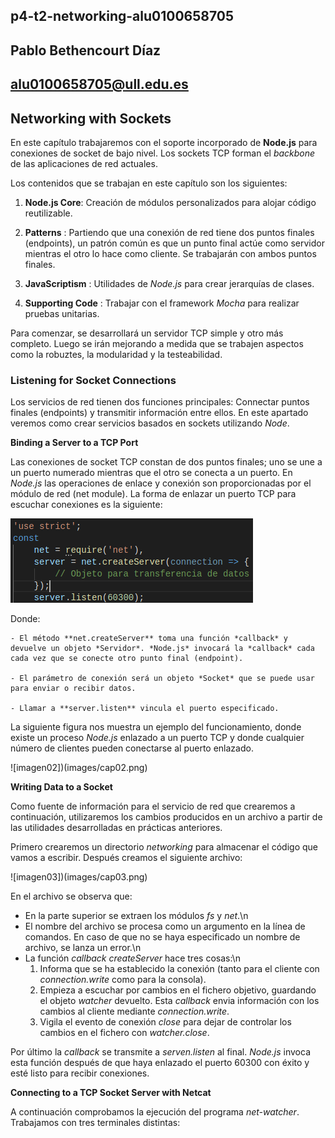 ## p4-t2-networking-alu0100658705
## Pablo Bethencourt Díaz
## alu0100658705@ull.edu.es


## Networking with Sockets

En este capítulo trabajaremos con el soporte incorporado de **Node.js** para conexiones de socket de bajo nivel. Los sockets TCP forman el *backbone* de las aplicaciones de red actuales.

Los contenidos que se trabajan en este capítulo son los siguientes:

1. **Node.js Core**: Creación de módulos personalizados para alojar código reutilizable.

2. **Patterns** : Partiendo que una conexión de red tiene dos puntos finales (endpoints), un patrón común es que un punto final actúe como servidor mientras el otro lo hace como cliente. Se trabajarán con ambos puntos finales.

3. **JavaScriptism** : Utilidades de *Node.js* para crear jerarquías de clases.

4. **Supporting Code** : Trabajar con el framework *Mocha* para realizar pruebas unitarias.

Para comenzar, se desarrollará un servidor TCP simple y otro más completo. Luego se irán mejorando a medida que se trabajen aspectos como la robuztes, la modularidad y la testeabilidad.

### Listening for Socket Connections

 Los servicios de red tienen dos funciones principales: Connectar puntos finales (endpoints) y transmitir información entre ellos. En este apartado veremos como crear servicios basados en sockets utilizando *Node*.


**Binding a Server to a TCP Port**

Las conexiones de socket TCP constan de dos puntos finales; uno se une a un puerto numerado mientras que el otro se conecta a un puerto. En *Node.js* las operaciones de enlace y conexión son proporcionadas por el módulo de red (net module). La forma de enlazar un puerto TCP para escuchar conexiones es la siguiente:

![imagen01](images/cap01.png)

Donde:

    - El método **net.createServer** toma una función *callback* y devuelve un objeto *Servidor*. *Node.js* invocará la *callback* cada cada vez que se conecte otro punto final (endpoint).

    - El parámetro de conexión será un objeto *Socket* que se puede usar para enviar o recibir datos.
    
    - Llamar a **server.listen** vincula el puerto especificado.

La siguiente figura nos muestra un ejemplo del funcionamiento, donde existe un proceso *Node.js* enlazado a un puerto TCP y donde cualquier número de clientes pueden conectarse al puerto enlazado.

![imagen02])(images/cap02.png)


**Writing Data to a Socket**

Como fuente de información para el servicio de red que crearemos a continuación, utilizaremos los cambios producidos en un archivo a partir de las utilidades desarrolladas en prácticas anteriores. 

Primero crearemos un directorio *networking* para almacenar el código que vamos a escribir. Después creamos el siguiente archivo:

![imagen03])(images/cap03.png)

En el archivo se observa que:

- En la parte superior se extraen los módulos *fs* y *net*.\n
- El nombre del archivo se procesa como un argumento en la línea de comandos. En caso de que no se haya especificado un nombre de archivo, se lanza un error.\n
-  La función *callback createServer* hace tres cosas:\n
    1. Informa que se ha establecido la conexión (tanto para el cliente con *connection.write* como para la consola).
    2. Empieza a escuchar por cambios en el fichero objetivo, guardando el objeto *watcher* devuelto. Esta *callback* envia información con los cambios al cliente mediante *connection.write*.
    3. Vigila el evento de conexión *close* para dejar de controlar los cambios en el fichero con *watcher.close*.

Por último la *callback* se transmite a *serven.listen* al final. *Node.js* invoca esta función después de que haya enlazado el puerto 60300 con éxito y esté listo para recibir conexiones.


**Connecting to a TCP Socket Server with Netcat**

A continuación comprobamos la ejecución del programa *net-watcher*. Trabajamos con tres terminales distintas: